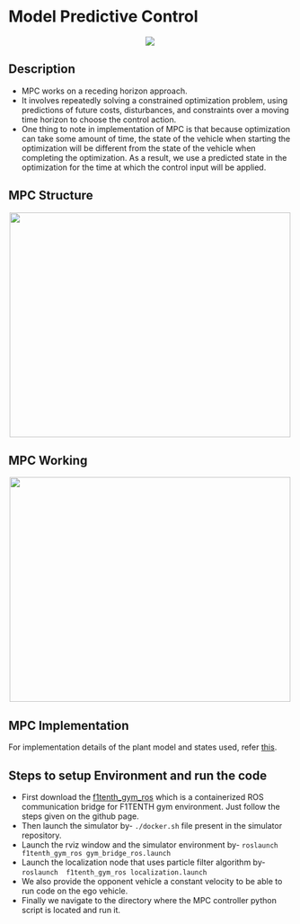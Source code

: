# Model Predictive Control

<p align = "center">
<img src = "https://github.com/prateeks97/F1_10th_Path_Tracking_Algorithms/blob/master/Path%20Tracking/MPC/images/MPC.gif">
</p>

## Description

 - MPC works on a receding horizon approach.
 - It involves repeatedly solving a constrained optimization problem, using predictions of future costs, disturbances, and constraints over a moving time horizon to choose the control action.
 - One thing to note in implementation of MPC is that because optimization can take some amount of time, the state of the vehicle when starting the optimization will be different from the state of the vehicle when completing the optimization. As a result, we use a predicted state in the optimization for the time at which the control input will be applied.

## MPC Structure
<p align = "center">
<img src = "https://github.com/prateeks97/F1_10th_Path_Tracking_Algorithms/blob/master/Path%20Tracking/MPC/images/3-s2.0-B9780081017531000024-f02-02-9780081017531.jpg" width= "500" height="400">
</p>

## MPC Working
<p align = "center">
<img src = "https://github.com/prateeks97/F1_10th_Path_Tracking_Algorithms/blob/master/Path%20Tracking/MPC/images/maxresdefault.jpg" width= "500" height="400">
</p>

## MPC Implementation
For implementation details of the plant model and states used, refer [this](https://github.com/AtsushiSakai/PythonRobotics/blob/master/PathTracking/model_predictive_speed_and_steer_control/Model_predictive_speed_and_steering_control.ipynb).

## Steps to setup Environment and run the code

 - First download the [f1tenth_gym_ros](https://github.com/f1tenth/f1tenth_gym_ros) which is a containerized ROS communication bridge for F1TENTH gym environment. Just follow the steps given on the github page.
 - Then launch the simulator by-  `./docker.sh` file present in the simulator repository.​
 - Launch the rviz window and the simulator environment by- `roslaunch f1tenth_gym_ros gym_bridge_ros.launch​`
 - Launch the localization node that uses particle filter algorithm by- `roslaunch  f1tenth_gym_ros localization.launch`
 - We also provide the opponent vehicle a constant velocity to be able to run code on the ego vehicle.
 - Finally we navigate to the directory where the MPC controller python script is located and run it.​
